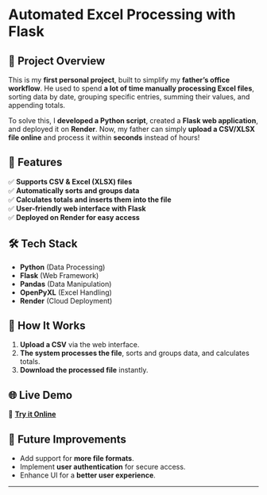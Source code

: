 # **Automated Excel Processing with Flask**  

## 🚀 Project Overview  
This is my **first personal project**, built to simplify my **father’s office workflow**. He used to spend **a lot of time manually processing Excel files**, sorting data by date, grouping specific entries, summing their values, and appending totals.  

To solve this, I **developed a Python script**, created a **Flask web application**, and deployed it on **Render**. Now, my father can simply **upload a CSV/XLSX file online** and process it within **seconds** instead of hours!  

## 🎯 Features  
✅ **Supports CSV & Excel (XLSX) files**  
✅ **Automatically sorts and groups data**  
✅ **Calculates totals and inserts them into the file**  
✅ **User-friendly web interface with Flask**  
✅ **Deployed on Render for easy access**  

## 🛠️ Tech Stack  
- **Python** (Data Processing)  
- **Flask** (Web Framework)  
- **Pandas** (Data Manipulation)  
- **OpenPyXL** (Excel Handling)  
- **Render** (Cloud Deployment)  

## 📂 How It Works  
1. **Upload a CSV** via the web interface.  
2. **The system processes the file**, sorts and groups data, and calculates totals.  
3. **Download the processed file** instantly.  

## 🌐 Live Demo  
🔗 **[Try it Online](https://editurxl.onrender.com)** 

## 🚀 Future Improvements  
- Add support for **more file formats**.  
- Implement **user authentication** for secure access.  
- Enhance UI for a **better user experience**.  
---
